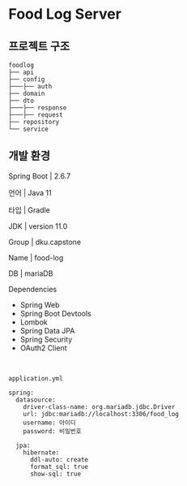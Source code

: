 # Food Log Server

## 프로젝트 구조

```
foodlog
├── api
├── config
├───├── auth
├── domain
├── dto
├───├── response
├───├── request
├── repository
└── service
```


## 개발 환경

Spring Boot | 2.6.7

언어 | Java 11

타입 | Gradle

JDK | version 11.0

Group | dku.capstone

Name | food-log

DB | mariaDB

Dependencies
- Spring Web
- Spring Boot Devtools
- Lombok
- Spring Data JPA
- Spring Security
- OAuth2 Client

<br>

``application.yml``

```
spring:
  datasource:
    driver-class-name: org.mariadb.jdbc.Driver
    url: jdbc:mariadb://localhost:3306/food_log
    username: 아이디
    password: 비밀번호

  jpa:
    hibernate:
      ddl-auto: create
      format_sql: true
      show-sql: true
```